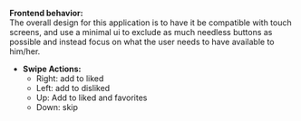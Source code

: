 **Frontend behavior:**  
The overall design for this application is to have it be compatible with touch screens, 
and use a minimal ui to exclude as much needless buttons as possible and instead focus on what the user needs to have available to him/her.
- **Swipe Actions:**
  - Right: add to liked
  - Left: add to disliked
  - Up: Add to liked and favorites
  - Down: skip
